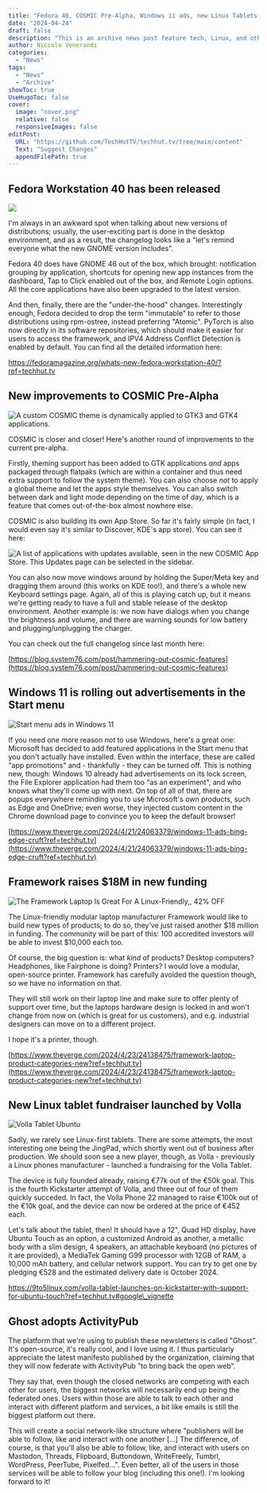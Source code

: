 ```yaml
---
title: "Fedora 40, COSMIC Pre-Alpha, Windows 11 ads, new Linux Tablets, and more!"
date: "2024-04-24"
draft: false
description: "This is an archive news post feature tech, Linux, and other open-source news. This is an older article that was part of a migration. There will be missing images, broken links, and potentially other issues."
author: Niccolo Venerandi
categories:
  - "News"
tags:
  - "News"
  - "Archive"
showToc: true
UseHugoToc: false
cover:
  image: "cover.png"
  relative: false
  responsiveImages: false
editPost:
  URL: "https://github.com/TechHutTV/techhut.tv/tree/main/content"
  Text: "Suggest Changes"
  appendFilePath: true
---
```


## Fedora Workstation 40 has been released

![](images/F40-image-816x345.jpg)

I'm always in an awkward spot when talking about new versions of distributions; usually, the user-exciting part is done in the desktop environment, and as a result, the changelog looks like a "let's remind everyone what the new GNOME version includes".

Fedora 40 does have GNOME 46 out of the box, which brought: notification grouping by application, shortcuts for opening new app instances from the dashboard, Tap to Click enabled out of the box, and Remote Login options. All the core applications have also been upgraded to the latest version.

And then, finally, there are the "under-the-hood" changes. Interestingly enough, Fedora decided to drop the term "immutable" to refer to those distributions using rpm-ostree, instead preferring "Atomic". PyTorch is also now directly in its software repositories, which should make it easier for users to access the framework, and IPV4 Address Conflict Detection is enabled by default. You can find all the detailed information here:

https://fedoramagazine.org/whats-new-fedora-workstation-40/?ref=techhut.tv

## New improvements to COSMIC Pre-Alpha

![A custom COSMIC theme is dynamically applied to GTK3 and GTK4 applications.](https://images.prismic.io/blog-system76/ZiAX_PPdc1huKlbp_image7.png?auto=format,compress&w=1536&h=864&fm=png)

COSMIC is closer and closer! Here's another round of improvements to the current pre-alpha.

Firstly, theming support has been added to GTK applications _and_ apps packaged through flatpaks (which are within a container and thus need extra support to follow the system theme). You can also choose _not_ to apply a global theme and let the apps style themselves. You can also switch between dark and light mode depending on the time of day, which is a feature that comes out-of-the-box almost nowhere else.

COSMIC is also building its own App Store. So far it's fairly simple (in fact, I would even say it's similar to Discover, KDE's app store). You can see it here:

![A list of applications with updates available, seen in the new COSMIC App Store. This Updates page can be selected in the sidebar.](https://images.prismic.io/blog-system76/ZiAX-_Pdc1huKlbo_image6.png?auto=format,compress&w=1536&h=858&fm=png)

You can also now move windows around by holding the Super/Meta key and dragging them around (this works on KDE too!), and there's a whole new Keyboard settings page. Again, all of this is playing catch up, but it means we're getting ready to have a full and stable release of the desktop environment. Another example is: we now have dialogs when you change the brightness and volume, and there are warning sounds for low battery and plugging/unplugging the charger.

You can check out the full changelog since last month here:

[https://blog.system76.com/post/hammering-out-cosmic-features](https://blog.system76.com/post/hammering-out-cosmic-features)

## Windows 11 is rolling out advertisements in the Start menu

![Start menu ads in Windows 11](images/startmenuads.0.jpg)

If you need one more reason _not_ to use Windows, here's a great one: Microsoft has decided to add featured applications in the Start menu that you don't actually have installed. Even within the interface, these are called "app promotions" and - thankfully - they can be turned off. This is nothing new, though: Windows 10 already had advertisements on its lock screen, the File Explorer application had them too "as an experiment", and who knows what they'll come up with next. On top of all of that, there are popups everywhere reminding you to use Microsoft's own products, such as Edge and OneDrive; even worse, they injected custom content in the Chrome download page to convince you to keep the default browser!

[https://www.theverge.com/2024/4/21/24063379/windows-11-ads-bing-edge-cruft?ref=techhut.tv](https://www.theverge.com/2024/4/21/24063379/windows-11-ads-bing-edge-cruft?ref=techhut.tv)

## Framework raises $18M in new funding

![The Framework Laptop Is Great For A Linux-Friendly,, 42% OFF](images/Fedora-on-Framework.jpg)

The Linux-friendly modular laptop manufacturer Framework would like to build new types of products; to do so, they've just raised another $18 million in funding. The community will be part of this: 100 accredited investors will be able to invest $10,000 each too.

Of course, the big question is: what _kind_ of products? Desktop computers? Headphones, like Fairphone is doing? Printers? I would love a modular, open-source printer. Framework has carefully avoided the question though, so we have no information on that.

They will still work on their laptop line and make sure to offer plenty of support over time, but the laptops hardware design is locked in and won't change from now on (which is great for us customers), and e.g. industrial designers can move on to a different project.

I hope it's a printer, though.

[https://www.theverge.com/2024/4/23/24138475/framework-laptop-product-categories-new?ref=techhut.tv](https://www.theverge.com/2024/4/23/24138475/framework-laptop-product-categories-new?ref=techhut.tv)

## New Linux tablet fundraiser launched by Volla

![Volla Tablet Ubuntu](https://i0.wp.com/9to5linux.com/wp-content/uploads/2024/04/vtut.webp?fit=1920%2C1080&ssl=1)

Sadly, we rarely see Linux-first tablets. There are some attempts, the most interesting one being the JingPad, which shortly went out of business after production. We should soon see a new player, though, as Volla - previously a Linux phones manufacturer - launched a fundraising for the Volla Tablet.

The device is fully founded already, raising €77k out of the €50k goal. This is the fourth Kickstarter attempt of Volla, and three out of four of them quickly succeded. In fact, the Volla Phone 22 managed to raise €100k out of the €10k goal, and the device can now be ordered at the price of €452 each.

Let's talk about the tablet, then! It should have a 12", Quad HD display, have Ubuntu Touch as an option, a customized Android as another, a metallic body with a slim design, 4 speakers, an attachable keyboard (no pictures of it are provided), a MediaTek Gaming G99 processor with 12GB of RAM, a 10,000 mAh battery, and cellular network support. You can try to get one by pledging €528 and the estimated delivery date is October 2024.

https://9to5linux.com/volla-tablet-launches-on-kickstarter-with-support-for-ubuntu-touch?ref=techhut.tv#google\_vignette

## Ghost adopts ActivityPub

The platform that we're using to publish these newsletters is called "Ghost". It's open-source, it's really cool, and I love using it. I thus particularly appreciate the latest manifesto published by the organization, claiming that they will now federate with ActivityPub "to bring back the open web".

They say that, even though the closed networks are competing with each other for users, the biggest networks will necessarily end up being the federated ones. Users within those are able to talk to each other and interact with different platform and services, a bit like emails is still the biggest platform out there.

This will create a social network-like structure where "publishers will be able to follow, like and interact with one another \[...\] The difference, of course, is that you'll also be able to follow, like, and interact with users on Mastodon, Threads, Flipboard, Buttondown, WriteFreely, Tumbrl, WordPress, PeerTube, Pixelfed…". Even better, all of the users in those services will be able to follow your blog (including this one!). I'm looking forward to it!
